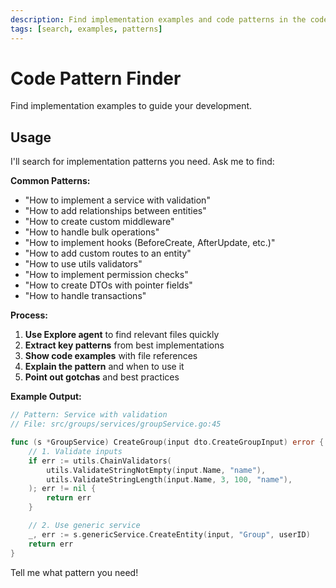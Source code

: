 ```yaml
---
description: Find implementation examples and code patterns in the codebase
tags: [search, examples, patterns]
---
```


# Code Pattern Finder

Find implementation examples to guide your development.

## Usage

I'll search for implementation patterns you need. Ask me to find:

**Common Patterns:**
- "How to implement a service with validation"
- "How to add relationships between entities"
- "How to create custom middleware"
- "How to handle bulk operations"
- "How to implement hooks (BeforeCreate, AfterUpdate, etc.)"
- "How to add custom routes to an entity"
- "How to use utils validators"
- "How to implement permission checks"
- "How to create DTOs with pointer fields"
- "How to handle transactions"

**Process:**

1. **Use Explore agent** to find relevant files quickly
2. **Extract key patterns** from best implementations
3. **Show code examples** with file references
4. **Explain the pattern** and when to use it
5. **Point out gotchas** and best practices

**Example Output:**

```go
// Pattern: Service with validation
// File: src/groups/services/groupService.go:45

func (s *GroupService) CreateGroup(input dto.CreateGroupInput) error {
    // 1. Validate inputs
    if err := utils.ChainValidators(
        utils.ValidateStringNotEmpty(input.Name, "name"),
        utils.ValidateStringLength(input.Name, 3, 100, "name"),
    ); err != nil {
        return err
    }

    // 2. Use generic service
    _, err := s.genericService.CreateEntity(input, "Group", userID)
    return err
}
```

Tell me what pattern you need!
